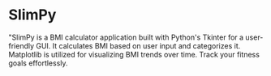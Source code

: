# SlimPy
"SlimPy is a BMI calculator application built with Python's Tkinter for a user-friendly GUI. It calculates BMI based on user input and categorizes it. Matplotlib is utilized for visualizing BMI trends over time. Track your fitness goals effortlessly.
